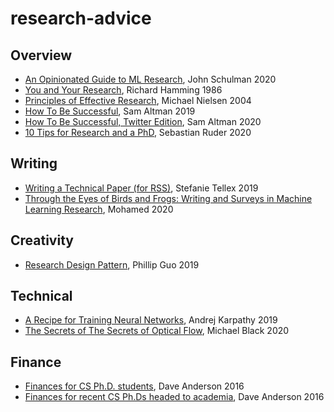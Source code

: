 # research-advice

## Overview

- [An Opinionated Guide to ML Research](http://joschu.net/blog/opinionated-guide-ml-research.html), John Schulman 2020
- [You and Your Research](http://www.cs.virginia.edu/~robins/YouAndYourResearch.html), Richard Hamming 1986
- [Principles of Effective Research](http://michaelnielsen.org/blog/principles-of-effective-research/), Michael Nielsen 2004
- [How To Be Successful](http://blog.samaltman.com/how-to-be-successful), Sam Altman 2019
- [How To Be Successful, Twitter Edition](https://threader.app/thread/1214274038933020672), Sam Altman 2020
- [10 Tips for Research and a PhD](https://ruder.io/10-tips-for-research-and-a-phd/), Sebastian Ruder 2020

## Writing
- [Writing a Technical Paper (for RSS)](https://h2r.cs.brown.edu/writing-a-technical-paper/), Stefanie Tellex 2019
- [Through the Eyes of Birds and Frogs: Writing and Surveys in Machine Learning Research](http://blog.shakirm.com/2020/12/through-the-eyes-of-birds-and-frogs-writing-and-surveys-in-machine-learning-research/), Mohamed 2020

## Creativity
- [Research Design Pattern](http://pgbovine.net/research-design-patterns.htm), Phillip Guo 2019

## Technical
- [A Recipe for Training Neural Networks](http://karpathy.github.io/2019/04/25/recipe/), Andrej Karpathy 2019
- [The Secrets of The Secrets of Optical Flow](https://perceiving-systems.blog/en/post/the-secrets-of-the-secrets-of-optical-flow), Michael Black 2020

## Finance
- [Finances for CS Ph.D. students](https://da-data.blogspot.com/2016/09/finances-for-cs-phd-students.html), Dave Anderson 2016
- [Finances for recent CS Ph.Ds headed to academia](https://da-data.blogspot.com/2016/12/finances-for-recent-cs-phds-headed-to.html), Dave Anderson 2016
